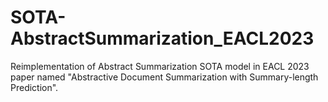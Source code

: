 # SOTA-AbstractSummarization_EACL2023
Reimplementation of Abstract Summarization SOTA model in EACL 2023 paper named "Abstractive Document Summarization with Summary-length Prediction".
